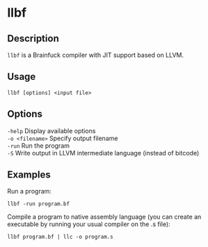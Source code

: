 llbf
====

Description
-----------

`llbf` is a Brainfuck compiler with JIT support based on LLVM.

Usage
-----

`llbf [options] <input file>`

Options
-------

`-help` Display available options  
`-o <filename>` Specify output filename  
`-run` Run the program  
`-S` Write output in LLVM intermediate language (instead of bitcode)  

Examples
--------

Run a program:

    llbf -run program.bf

Compile a program to native assembly language (you can create an executable by running your usual compiler on the .s file):

    llbf program.bf | llc -o program.s

